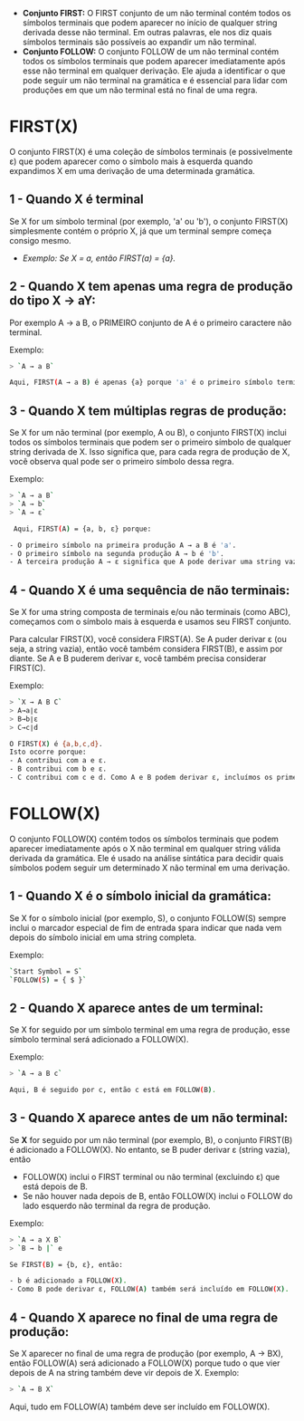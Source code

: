 - **Conjunto FIRST:** O FIRST conjunto de um não terminal contém todos os símbolos terminais que podem aparecer no início de qualquer string derivada desse não terminal. Em outras palavras, ele nos diz quais símbolos terminais são possíveis ao expandir um não terminal.
- **Conjunto FOLLOW:** O conjunto FOLLOW de um não terminal contém todos os símbolos terminais que podem aparecer imediatamente após esse não terminal em qualquer derivação. Ele ajuda a identificar o que pode seguir um não terminal na gramática e é essencial para lidar com produções em que um não terminal está no final de uma regra.
# FIRST(X)
O conjunto FIRST(X) é uma coleção de símbolos terminais (e possivelmente ε) que podem aparecer como o símbolo mais à esquerda quando expandimos X em uma derivação de uma determinada gramática.
## 1 - Quando X é terminal
Se X for um símbolo terminal (por exemplo, 'a' ou 'b'), o conjunto FIRST(X) simplesmente contém o próprio X, já que um terminal sempre começa consigo mesmo.
- _Exemplo: Se X = a, então FIRST(a) = {a}._
## 2 - Quando X tem apenas uma regra de produção do tipo X → aY:
Por exemplo A → a B, o PRIMEIRO conjunto de A é o primeiro caractere não terminal.

Exemplo:
```bash
> `A → a B`

Aqui, FIRST(A → a B) é apenas {a} porque 'a' é o primeiro símbolo terminal no lado direito da produção.
```

## 3 - Quando X tem múltiplas regras de produção:
Se X for um não terminal (por exemplo, A ou B), o conjunto FIRST(X) inclui todos os símbolos terminais que podem ser o primeiro símbolo de qualquer string derivada de X. Isso significa que, para cada regra de produção de X, você observa qual pode ser o primeiro 
símbolo dessa regra.

Exemplo:
```bash
> `A → a B`  
> `A → b`  
> `A → ε`

 Aqui, FIRST(A) = {a, b, ε} porque:

- O primeiro símbolo na primeira produção A → a B é 'a'.
- O primeiro símbolo na segunda produção A → b é 'b'.
- A terceira produção A → ε significa que A pode derivar uma string vazia, então ε é incluído.
```

## 4 - Quando X é uma sequência de não terminais:
Se X for uma string composta de terminais e/ou não terminais (como ABC), começamos com o símbolo mais à esquerda e usamos seu FIRST conjunto.

Para calcular FIRST(X), você considera FIRST(A). Se A puder derivar ε (ou seja, a string vazia), então você também considera FIRST(B), e assim por diante. Se A e B puderem derivar ε, você também precisa considerar FIRST(C).

Exemplo:
```bash
> `X → A B C`  
> A→a∣ε  
> B→b∣ε  
> C→c∣d

O FIRST(X) é {a,b,c,d}.
Isto ocorre porque:
- A contribui com a e ε.
- B contribui com b e ε.
- C contribui com c e d. Como A e B podem derivar ε, incluímos os primeiros símbolos de C.

```

# FOLLOW(X)
O conjunto FOLLOW(X) contém todos os símbolos terminais que podem aparecer imediatamente após o X não terminal em qualquer string válida derivada da gramática. Ele é usado na análise sintática para decidir quais símbolos podem seguir um determinado X não terminal em uma derivação.

## 1 - Quando X é o símbolo inicial da gramática:
Se X for o símbolo inicial (por exemplo, S), o conjunto FOLLOW(S) sempre inclui o marcador especial de fim de entrada `$`para indicar que nada vem depois do símbolo inicial em uma string completa.

Exemplo:
```bash
`Start Symbol = S`  
`FOLLOW(S) = { $ }`
```
## 2 - Quando X aparece antes de um terminal:
Se X for seguido por um símbolo terminal em uma regra de produção, esse símbolo terminal será adicionado a FOLLOW(X).

Exemplo:
```bash
> `A → a B c`

Aqui, B é seguido por c, então c está em FOLLOW(B).
```

## 3 - Quando X aparece antes de um não terminal:
Se **X** for seguido por um não terminal (por exemplo, B), o conjunto FIRST(B) é adicionado a FOLLOW(X). No entanto, se B puder derivar ε (string vazia), então

- FOLLOW(X) inclui o FIRST terminal ou não terminal (excluindo ε) que está depois de B.
- Se não houver nada depois de B, então FOLLOW(X) inclui o FOLLOW do lado esquerdo não terminal da regra de produção.

Exemplo:
```bash
> `A → a X B`  
> `B → b |` e

Se FIRST(B) = {b, ε}, então:

- b é adicionado a FOLLOW(X).
- Como B pode derivar ε, FOLLOW(A) também será incluído em FOLLOW(X).
```
## 4 - Quando X aparece no final de uma regra de produção:
Se X aparecer no final de uma regra de produção (por exemplo, A → BX), então FOLLOW(A) será adicionado a FOLLOW(X) porque tudo o que vier depois de A na string também deve vir depois de X.
Exemplo:
```bash
> `A → B X`
```
Aqui, tudo em FOLLOW(A) também deve ser incluído em FOLLOW(X).